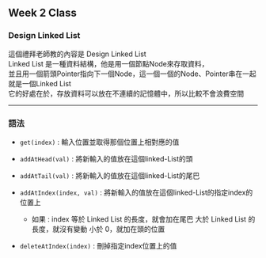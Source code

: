 ## Week 2 Class

### Design Linked List

這個禮拜老師教的內容是 Design Linked List</br>
Linked List 是一種資料結構，他是用一個節點Node來存取資料，<br/>
並且用一個箭頭Pointer指向下一個Node，這一個一個的Node、Pointer串在一起就是一個Linked List</br>
它的好處在於，存放資料可以放在不連續的記憶體中，所以比較不會浪費空間

-----
### 語法

*  `get(index)` : 輸入位置並取得那個位置上相對應的值
*  `addAtHead(val)` : 將新輸入的值放在這個linked-List的頭
*  `addAtTail(val)` : 將新輸入的值放在這個linked-List的尾巴
*  `addAtIndex(index, val)` : 將新輸入的值放在這個linked-List的指定index的位置上
    * 如果 :
      index 等於 Linked List 的長度，就會加在尾巴
            大於 Linked List 的長度，就沒有變動
            小於 0，就加在頭的位置
          
*  `deleteAtIndex(index)` : 刪掉指定index位置上的值

